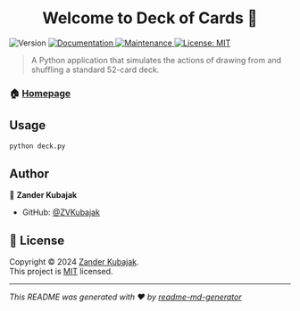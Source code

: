 <h1 align="center">Welcome to Deck of Cards 👋</h1>
<p>
  <img alt="Version" src="https://img.shields.io/badge/version-1.0.0-blue.svg?cacheSeconds=2592000" />
  <a href="https://github.com/kefranabg/readme-md-generator#readme" target="_blank">
    <img alt="Documentation" src="https://img.shields.io/badge/documentation-yes-brightgreen.svg" />
  </a>
  <a href="https://github.com/kefranabg/readme-md-generator/graphs/commit-activity" target="_blank">
    <img alt="Maintenance" src="https://img.shields.io/badge/Maintained%3F-yes-green.svg" />
  </a>
  <a href="https://github.com/ZVKubajak/deck-of-cards/blob/main/LICENSE" target="_blank">
    <img alt="License: MIT" src="https://img.shields.io/github/license/ZVKubajak/Deck of Cards" />
  </a>
</p>

> A Python application that simulates the actions of drawing from and shuffling a standard 52-card deck.

### 🏠 [Homepage](https://github.com/kefranabg/readme-md-generator#readme)

## Usage

```sh
python deck.py
```

## Author

👤 **Zander Kubajak**

* GitHub: [@ZVKubajak](https://github.com/ZVKubajak)

## 📝 License

Copyright © 2024 [Zander Kubajak](https://github.com/ZVKubajak).<br />
This project is [MIT](https://github.com/ZVKubajak/deck-of-cards/blob/main/LICENSE) licensed.

***
_This README was generated with ❤️ by [readme-md-generator](https://github.com/kefranabg/readme-md-generator)_
